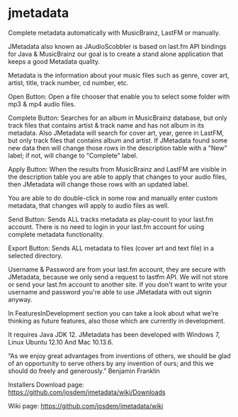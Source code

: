 jmetadata
=========

Complete metadata automatically with MusicBrainz, LastFM or manually.

JMetadata also known as JAudioScobbler is based on last.fm API bindings for Java & MusicBrainz our goal is to create a stand alone application that keeps a good Metadata quality.

Metadata is the information about your music files such as genre, cover art, artist, title, track number, cd number, etc.

Open Button: Open a file chooser that enable you to select some folder with mp3 & mp4 audio files.

Complete Button: Searches for an album in MusicBrainz database, but only track files that contains artist & track name and has not album in its metadata. Also JMetadata will search for cover art, year, genre in LastFM, but only track files that contains album and artist. If JMetadata found some new data then will change those rows in the description table with a "New" label; if not, will change to "Complete" label.

Apply Button: When the results from MusicBrainz and LastFM are visible in the description table you are able to apply that changes to your audio files, then JMetadata will change those rows with an updated label.

You are able to do double-click in some row and manually enter custom metadata, that changes will apply to audio files as well.

Send Button: Sends ALL tracks metadata as play-count to your last.fm account. There is no need to login in your last.fm account for using complete metadata functionality.

Export Button: Sends ALL metadata to files (cover art and text file) in a selected directory.

Username & Password are from your last.fm account, they are secure with JMetadata, because we only send a request to lastfm API. We will not store or send your last.fm account to another site. If you don't want to write your username and password you're able to use JMetadata with out signin anyway.

In FeaturesInDevelopment section you can take a look about what we're thinking as future features, also those which are currently in development.

It requires Java JDK 12. JMetadata has been developed with Windows 7, Linux Ubuntu 12.10 And Mac 10.13.6.

“As we enjoy great advantages from inventions of others, we should be glad of an opportunity to serve others by any invention of ours; and this we should do freely and generously.” Benjamin Franklin


Installers Download page: https://github.com/josdem/jmetadata/wiki/Downloads

Wiki page: https://github.com/josdem/jmetadata/wiki
